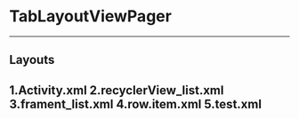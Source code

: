# TabLayoutViewPager
-----------------------------------------------------------------------------------------------------------
Layouts
---------
   1.Activity.xml
   2.recyclerView_list.xml
   3.frament_list.xml
   4.row.item.xml
   5.test.xml
------------------------------------------------------------------------------------------------------------   
   
